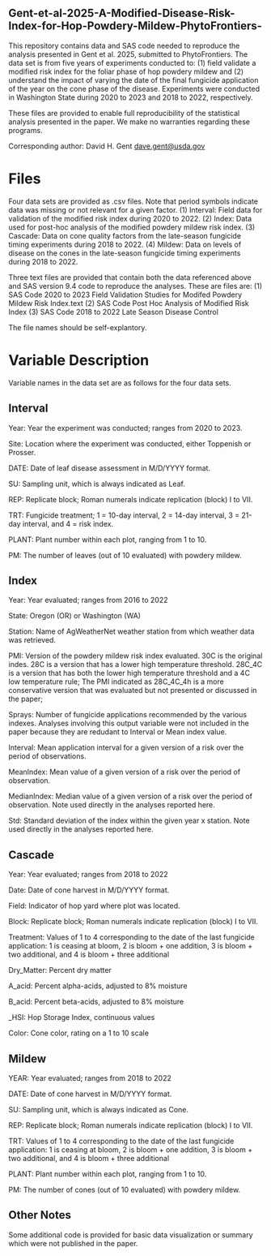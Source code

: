 ## Gent-et-al-2025-A-Modified-Disease-Risk-Index-for-Hop-Powdery-Mildew-PhytoFrontiers-
This repository contains data and SAS code needed to reproduce the analysis presented in Gent et al. 2025, submitted to PhytoFrontiers. The data set is from five years of experiments conducted to: (1) field validate a modified risk index for the foliar phase of hop powdery mildew and (2) understand the impact of varying the date of the final fungicide application of the year on the cone phase of the disease. Experiments were conducted in Washington State during 2020 to 2023 and 2018 to 2022, respectively.

These files are provided to enable full reproducibility of the statistical analysis presented in the paper. We make no warranties regarding these programs.

Corresponding author: David H. Gent dave.gent@usda.gov

# Files

Four data sets are provided as .csv files. Note that period symbols indicate data was missing or not relevant for a given factor.
(1) Interval: Field data for validation of the modified risk index during 2020 to 2022.
(2) Index: Data used for post-hoc analysis of the modified powdery mildew risk index.
(3) Cascade: Data on cone quality factors from the late-season fungicide timing experiments during 2018 to 2022.
(4) Mildew: Data on levels of disease on the cones in the late-season fungicide timing experiments during 2018 to 2022.

Three text files are provided that contain both the data referenced above and SAS version 9.4 code to reproduce the analyses. These are files are:
(1) SAS Code 2020 to 2023 Field Validation Studies for Modifed Powdery Mildew Risk Index.text
(2) SAS Code Post Hoc Analysis of Modified Risk Index
(3) SAS Code 2018 to 2022 Late Season Disease Control

The file names should be self-explantory.

# Variable Description

Variable names in the data set are as follows for the four data sets.

## Interval

Year: Year the experiment was conducted; ranges from 2020 to 2023.

Site: Location where the experiment was conducted, either Toppenish or Prosser. 

DATE: Date of leaf disease assessment in M/D/YYYY format.

SU: Sampling unit, which is always indicated as Leaf.

REP: Replicate block; Roman numerals indicate replication (block) I to VII.

TRT: Fungicide treatment; 1 = 10-day interval, 2 = 14-day interval, 3 = 21-day interval, and 4 = risk index.

PLANT: Plant number within each plot, ranging from 1 to 10.

PM: The number of leaves (out of 10 evaluated) with powdery mildew.


## Index

Year: Year evaluated; ranges from 2016 to 2022

State: Oregon (OR) or Washington (WA)

Station: Name of AgWeatherNet weather station from which weather data was retrieved.

PMI: Version of the powdery mildew risk index evaluated. 30C is the original indes. 28C is a version that has a lower high temperature threshold. 28C_4C is a version that has both the lower high temperature threshold and a 4C low temperature rule;
The PMI indicated as 28C_4C_4h is a more conservative version that was evaluated but not presented or discussed in the paper;

Sprays: Number of fungicide applications recommended by the various indexes. Analyses involving this output variable were not included in the paper because they are redudant to Interval or Mean index value.

Interval: Mean application interval for a given version of a risk over the period of observations.

MeanIndex: Mean value of a given version of a risk over the period of observation.

MedianIndex: Median value of a given version of a risk over the period of observation. Note used directly in the analyses reported here.

Std: Standard deviation of the index within the given year x station. Note used directly in the analyses reported here.

## Cascade
Year: Year evaluated; ranges from 2018 to 2022

Date: Date of cone harvest in M/D/YYYY format.

Field: Indicator of hop yard where plot was located.

Block: Replicate block; Roman numerals indicate replication (block) I to VII.

Treatment: Values of 1 to 4 corresponding to the date of the last fungicide application: 1 is ceasing at bloom, 2 is bloom + one addition, 3 is bloom + two additional, and 4 is bloom + three additional

Dry_Matter: Percent dry matter

A_acid: Percent alpha-acids, adjusted to 8% moisture

B_acid: Percent beta-acids, adjusted to 8% moisture

_HSI: Hop Storage Index, continuous values

Color: Cone color, rating on a 1 to 10 scale

## Mildew
YEAR: Year evaluated; ranges from 2018 to 2022

DATE: Date of cone harvest in M/D/YYYY format.

SU: Sampling unit, which is always indicated as Cone.

REP: Replicate block; Roman numerals indicate replication (block) I to VII.

TRT:	Values of 1 to 4 corresponding to the date of the last fungicide application: 1 is ceasing at bloom, 2 is bloom + one addition, 3 is bloom + two additional, and 4 is bloom + three additional

PLANT: Plant number within each plot, ranging from 1 to 10.

PM: The number of cones (out of 10 evaluated) with powdery mildew.


## Other Notes
Some additional code is provided for basic data visualization or summary which were not published in the paper.
